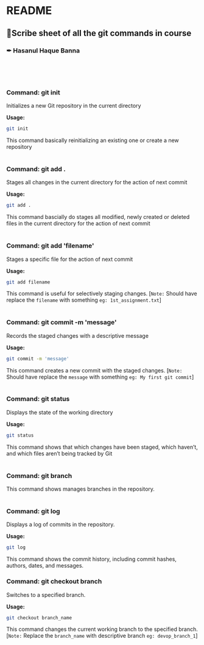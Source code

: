# README

## 📝Scribe sheet of all the git commands in course

### ✒ Hasanul Haque Banna

<br/><br/><br/>

### Command: git init

Initializes a new Git repository in the current directory

**Usage:**

```sh
git init
```

This command basically reinitializing an existing one or create a new repository
<br/> <br/>

### Command: git add .

Stages all changes in the current directory for the action of next commit

**Usage:**

```sh
git add .
```

This command bascially do stages all modified, newly created or deleted files in the current directory for the action of next commit
<br/><br/>

### Command: git add 'filename'

Stages a specific file for the action of next commit

**Usage:**

```sh
git add filename
```

This command is useful for selectively staging changes. [`Note:` Should have replace the `filename` with something `eg: 1st_assignment.txt`]
<br/><br/>

### Command: git commit -m 'message'

Records the staged changes with a descriptive message

**Usage:**

```sh
git commit -m 'message'
```

This command creates a new commit with the staged changes. [`Note:` Should have replace the `message` with something `eg: My first git commit`]
<br/> <br/>

### Command: git status

Displays the state of the working directory

**Usage:**

```sh
git status
```

This command shows that which changes have been staged, which haven’t, and which files aren’t being tracked by Git
<br/> <br/>

### Command: git branch

This command shows manages branches in the repository.
<br/> <br/>

### Command: git log

Displays a log of commits in the repository.

**Usage:**

```sh
git log
```

This command shows the commit history, including commit hashes, authors, dates, and messages.

### Command: git checkout branch

Switches to a specified branch.

**Usage:**

```sh
git checkout branch_name
```

This command changes the current working branch to the specified branch.[`Note:` Replace the `branch_name` with descriptive branch `eg: devop_branch_1`]
